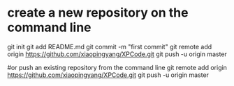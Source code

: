 # create a new repository on the command line
git init
git add README.md
git commit -m "first commit"
git remote add origin https://github.com/xiaopingyang/XPCode.git
git push -u origin master

#or push an existing repository from the command line
git remote add origin https://github.com/xiaopingyang/XPCode.git
git push -u origin master
